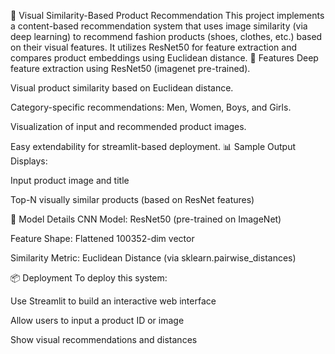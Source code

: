 👟 Visual Similarity-Based Product Recommendation
This project implements a content-based recommendation system that uses image similarity (via deep learning) to recommend fashion products (shoes, clothes, etc.) based on their visual features. It utilizes ResNet50 for feature extraction and compares product embeddings using Euclidean distance.
🚀 Features
Deep feature extraction using ResNet50 (imagenet pre-trained).

Visual product similarity based on Euclidean distance.

Category-specific recommendations: Men, Women, Boys, and Girls.

Visualization of input and recommended product images.

Easy extendability for streamlit-based deployment.
📊 Sample Output
Displays:

Input product image and title

Top-N visually similar products (based on ResNet features)

🧠 Model Details
CNN Model: ResNet50 (pre-trained on ImageNet)

Feature Shape: Flattened 100352-dim vector

Similarity Metric: Euclidean Distance (via sklearn.pairwise_distances)

📦 Deployment
To deploy this system:

Use Streamlit to build an interactive web interface

Allow users to input a product ID or image

Show visual recommendations and distances
